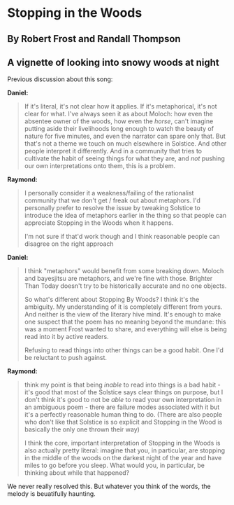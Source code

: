 #  Stopping in the Woods
## By Robert Frost and Randall Thompson
## A vignette of looking into snowy woods at night

Previous discussion about this song:

**Daniel:**

> If it's literal, it's not clear how it applies. If it's metaphorical, it's not clear for what. I've always seen it as about Moloch: how even the absentee owner of the woods, how even the *horse*, can't imagine putting aside their livelihoods long enough to watch the beauty of nature for five minutes, and even the narrator can spare only that. But that's not a theme we touch on much elsewhere in Solstice. And other people interpret it differently. And in a community that tries to cultivate the habit of seeing things for what they are, and *not* pushing our own interpretations onto them, this is a problem.

**Raymond:**

> I personally consider it a weakness/failing of the rationalist community that we don't get / freak out about metaphors. I'd personally prefer to resolve the issue by tweaking Solstice to introduce the idea of metaphors earlier in the thing so that people can appreciate Stopping in the Woods when it happens. 
>
> I'm not sure if that'd work though and I think reasonable people can disagree on the right approach

**Daniel:**

>  I think "metaphors" would benefit from some breaking down. Moloch and bayesjitsu are metaphors, and we're fine with those. Brighter Than Today doesn't try to be historically accurate and no one objects.
> 
> So what's different about Stopping By Woods? I think it's the ambiguity. My understanding of it is completely different from yours. And neither is the view of the literary hive mind. It's enough to make one suspect that the poem has no meaning beyond the mundane: this was a moment Frost wanted to share, and everything will else is being read into it by active readers.
> 
> Refusing to read things into other things can be a good habit. One I'd be reluctant to push against.

**Raymond:**

>  think my point is that being *inable* to read into things is a bad habit - it's good that most of the Solstice says clear things on purpose, but I don't think it's good to not be *able* to read your own interpretation in an ambiguous poem - there are failure modes associated with it but it's a perfectly reasonable human thing to do. (There are also people who don't like that Solstice is so explicit and Stopping in the Wood is basically the only one thrown their way)
>
> I think the core, important interpretation of Stopping in the Woods is also actually pretty literal: imagine that you, in particular, are stopping in the middle of the woods on the darkest night of the year and have miles to go before you sleep. What would you, in particular, be thinking about while that happened?

We never really resolved this.  But whatever you think of the words, the melody is beuatifully haunting.